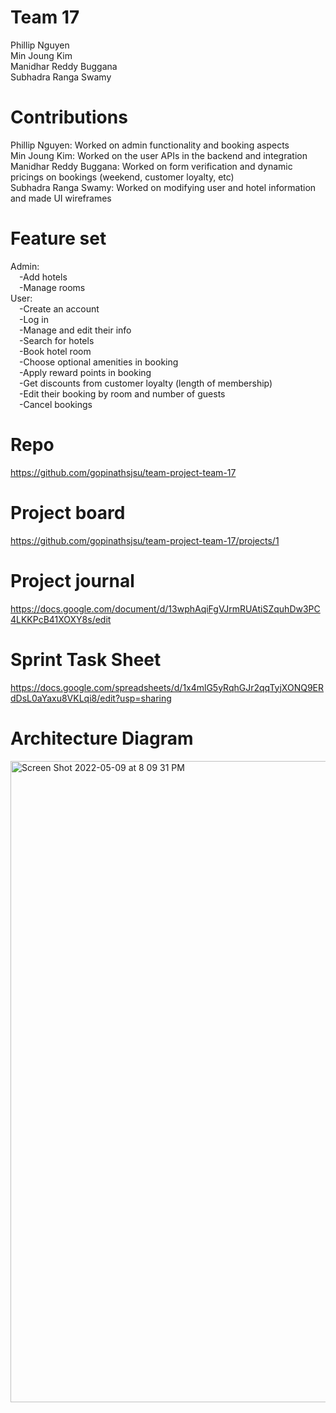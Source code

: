 # Team 17
Phillip Nguyen\
Min Joung Kim\
Manidhar Reddy Buggana\
Subhadra Ranga Swamy

# Contributions
Phillip Nguyen: Worked on admin functionality and booking aspects\
Min Joung Kim: Worked on the user APIs in the backend and integration\
Manidhar Reddy Buggana: Worked on form verification and dynamic pricings on bookings (weekend, customer loyalty, etc)\
Subhadra Ranga Swamy: Worked on modifying user and hotel information and made UI wireframes

# Feature set
Admin:\
  &emsp;-Add hotels\
  &emsp;-Manage rooms\
User:\
  &emsp;-Create an account\
  &emsp;-Log in\
  &emsp;-Manage and edit their info\
  &emsp;-Search for hotels\
  &emsp;-Book hotel room\
  &emsp;-Choose optional amenities in booking\
  &emsp;-Apply reward points in booking\
  &emsp;-Get discounts from customer loyalty (length of membership)\
  &emsp;-Edit their booking by room and number of guests\
  &emsp;-Cancel bookings

# Repo
https://github.com/gopinathsjsu/team-project-team-17

# Project board
https://github.com/gopinathsjsu/team-project-team-17/projects/1

# Project journal
https://docs.google.com/document/d/13wphAqiFgVJrmRUAtiSZquhDw3PC4LKKPcB41XOXY8s/edit

# Sprint Task Sheet
https://docs.google.com/spreadsheets/d/1x4mlG5yRqhGJr2qqTyjXONQ9ERdDsL0aYaxu8VKLqi8/edit?usp=sharing

# Architecture Diagram
<img width="1026" alt="Screen Shot 2022-05-09 at 8 09 31 PM" src="https://user-images.githubusercontent.com/47397875/167535082-22ae6216-2779-4b60-ab5a-e1752d3d7109.png">

